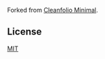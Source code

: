 Forked from [Cleanfolio Minimal](https://github.com/rajshekhar26/cleanfolio-minimal).

## License

[MIT](https://choosealicense.com/licenses/mit/)
